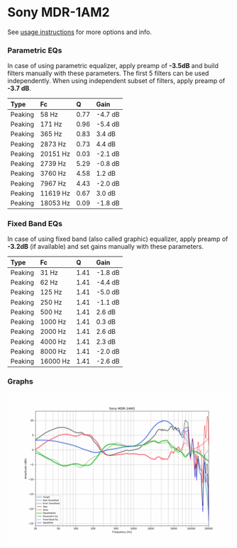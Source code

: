 # Sony MDR-1AM2
See [usage instructions](https://github.com/jaakkopasanen/AutoEq#usage) for more options and info.

### Parametric EQs
In case of using parametric equalizer, apply preamp of **-3.5dB** and build filters manually
with these parameters. The first 5 filters can be used independently.
When using independent subset of filters, apply preamp of **-3.7 dB**.

| Type    | Fc       |    Q | Gain    |
|:--------|:---------|:-----|:--------|
| Peaking | 58 Hz    | 0.77 | -4.7 dB |
| Peaking | 171 Hz   | 0.96 | -5.4 dB |
| Peaking | 365 Hz   | 0.83 | 3.4 dB  |
| Peaking | 2873 Hz  | 0.73 | 4.4 dB  |
| Peaking | 20151 Hz | 0.03 | -2.1 dB |
| Peaking | 2739 Hz  | 5.29 | -0.8 dB |
| Peaking | 3760 Hz  | 4.58 | 1.2 dB  |
| Peaking | 7967 Hz  | 4.43 | -2.0 dB |
| Peaking | 11619 Hz | 0.67 | 3.0 dB  |
| Peaking | 18053 Hz | 0.09 | -1.8 dB |

### Fixed Band EQs
In case of using fixed band (also called graphic) equalizer, apply preamp of **-3.2dB**
(if available) and set gains manually with these parameters.

| Type    | Fc       |    Q | Gain    |
|:--------|:---------|:-----|:--------|
| Peaking | 31 Hz    | 1.41 | -1.8 dB |
| Peaking | 62 Hz    | 1.41 | -4.4 dB |
| Peaking | 125 Hz   | 1.41 | -5.0 dB |
| Peaking | 250 Hz   | 1.41 | -1.1 dB |
| Peaking | 500 Hz   | 1.41 | 2.6 dB  |
| Peaking | 1000 Hz  | 1.41 | 0.3 dB  |
| Peaking | 2000 Hz  | 1.41 | 2.6 dB  |
| Peaking | 4000 Hz  | 1.41 | 2.3 dB  |
| Peaking | 8000 Hz  | 1.41 | -2.0 dB |
| Peaking | 16000 Hz | 1.41 | -2.6 dB |

### Graphs
![](./Sony%20MDR-1AM2.png)